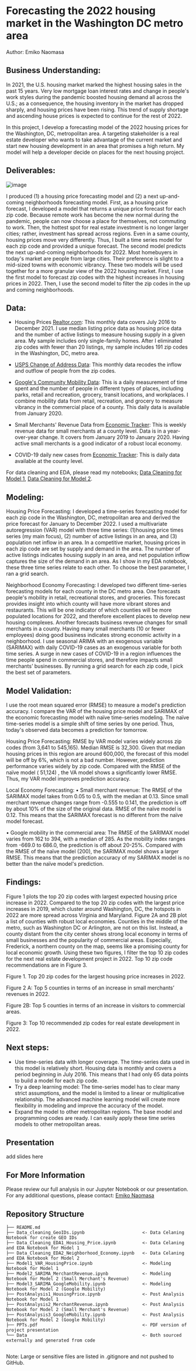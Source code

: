 # Forecasting the 2022 housing market in the Washington DC metro area 
Author: Emiko Naomasa

## Business Understanding:

In 2021, the U.S. housing market marked the highest housing sales in the past 15 years. Very low mortgage loan interest rates and change in people's work styles during the pandemic boosted housing demand all across the U.S.; as a consequence, the housing inventory in the market has dropped sharply, and housing prices have been rising. This trend of supply shortage and ascending house prices is expected to continue for the rest of 2022. 

In this project, I develop a forecasting model of the 2022 housing prices for the Washington, DC, metropolitan area. A targeting stakeholder is a real estate developer who wants to take advantage of the current market and start new housing development in an area that promises a high return. My model will help a developer decide on places for the next housing project.  

## Deliverables: 

![image](https://user-images.githubusercontent.com/38669459/151544970-cc989a08-96ae-4e77-a9ba-72bdb4a35f8e.png)


I produced (1) a housing price forecasting model and (2) a next up-and-coming neighborhoods forecasting model. First, as a housing price forecast, I developed a model that returns a unique price forecast for each zip code. Because remote work has become the new normal during the pandemic, people can now choose a place for themselves, not commuting to work. Then, the hottest spot for real estate investment is no longer larger cities; rather, investment has spread across regions. Even in a same county, housing prices move very differently. Thus, I built a time series model for each zip code and provided a unique forecast. The second model predicts the next up-and-coming neighborhoods for 2022. Most homebuyers in today's market are people from large cities. Their preference is slight to a mid-sized towns with economic vibrancy. These two models will be used together for a more granular view of the 2022 housing market. First, I use the first model to forecast zip codes with the highest increases in housing prices in 2022. Then, I use the second model to filter the zip codes in the up and coming neighborhoods. 


## Data: 

- Housing Prices [Realtor.com](https://www.realtor.com/research/data/): This monthly data covers July 2016 to December 2021. I use median listing price data as housing price data and the number of active listings to measure housing supply in a given area. My sample includes only single-family homes. After I eliminated zip codes with fewer than 20 listings, my sample includes 191 zip codes in the Washington, DC, metro area. 

- [USPS Change of Address Data](https://www.google.com/covid19/mobility/index.html?hl=en): This monthly data recodes the inflow and outflow of people from the zip codes. 

- [Google's Community Mobility Data](https://www.google.com/covid19/mobility/index.html?hl=en): This is a daily measurement of time spent and the number of people in different types of places, including parks, retail and recreation, grocery, transit locations, and workplaces. I combine mobility data from retail, recreation, and grocery to measure vibrancy in the commercial place of a county. This daily data is available from January 2020.   

-	Small Merchants' Revenue Data from [Economic Tracker](https://tracktherecovery.org/): This is weekly revenue data for small merchants at a county level. Data is in a year-over-year change. It covers from January 2019 to January 2020. Having active small merchants is a good indicator of a robust local economy. 

-	COVID-19 daily new cases from [Economic Tracker](https://tracktherecovery.org/): This is daily data available at the county level. 

For data cleaning and EDA, please read my notebooks; [Data Cleaning for Model 1](https://github.com/eminaomasa/housing_market_dc/blob/main/Data_Cleaning_EDA1_Housing_Price.ipynb), [Data Cleaning for Model 2](https://github.com/eminaomasa/housing_market_dc/blob/main/Data_Cleaning_EDA2_Neighborhood_Economy.ipynb).

## Modeling: 

Housing Price Forecasting: I developed a time-series forecasting model for each zip code in the Washington, DC, metropolitan area and derived the price forecast for January to December 2022. I used a multivariate autoregression (VAR) model with three time series: (1)housing price times series (my main focus), (2) number of active listings in an area, and (3) population net inflow in an area. In a competitive market, housing prices in each zip code are set by supply and demand in the area. The number of active listings indicates housing supply in an area, and net population inflow captures the size of the demand in an area. As I show in my EDA notebook, these three time series relate to each other. To choose the best parameter, I ran a grid search. 

Neighborhood Economy Forecasting: I developed two different time-series forecasting models for each county in the DC metro area. One forecasts people's mobility in retail, recreational stores, and groceries. This forecast provides insight into which county will have more vibrant stores and restaurants. This will be one indicator of which counties will be more populated locations for 2022, and therefore excellent places to develop new housing complexes. Another forecasts business revenue changes for small merchants in a county. Having many small merchants (10 or fewer employees) doing good business indicates strong economic activity in a neighborhood. I use seasonal ARIMA with an exogenous variable (SARIMAX) with daily COVID-19 cases as an exogenous variable for both time series. A surge in new cases of COVID-19 in a region influences the time people spend in commercial stores, and therefore impacts small merchants’ businesses. By running a grid search for each zip code, I pick the best set of parameters. 


## Model Validation: 
I use the root mean squared error (RMSE) to measure a model's prediction accuracy. I compare the VAR of the housing price model and SARIMAX of the economic forecasting model with naïve time-series modeling. The naïve time-series model is a simple shift of time series by one period. Thus, today's observed data becomes a prediction for tomorrow.  
 
Housing Price Forecasting: RMSE by VAR model varies widely across zip codes (from 3,641 to 545,165). Median RMSE is 32,300. Given that median housing prices in this region are around 600,000, the forecast of this model will be off by 6%, which is not a bad number. However, prediction performance varies widely by zip code. Compared with the RMSE of the naïve model ( 51,124) , the VA model shows a significantly lower RMSE. Thus, my VAR model improves prediction accuracy. 

Local Economy Forecasting:
•	Small merchant revenue:  The RMSE of the SARIMAX model takes from 0.05 to 0.5, with the median at 0.13. Since small merchant revenue changes range from -0.555 to 0.141, the prediction is off by about 10% of the size of the original data. RMSE of the naïve  model is 0.12. This means that the SARIMAX forecast is no different from the naïve model forecast. 

•	Google mobility in the commercial area:  The RMSE of the SARIMAX model varies from 162 to 394, with a median of 285. As the mobility index ranges from -669.0 to 686.0, the prediction is off about 20-25%. Compared with the RMSE of the naïve model (200), the SARIMAX model shows a larger RMSE. This means that the prediction accuracy of my SARIMAX model is no better than the naïve model's prediction.


## Findings:
Figure 1 plots the top 20 zip codes with largest expected housing price increase in 2022. Compared to the top 20 zip codes with the largest price increases in 2019, which cluster around Washington, DC, the hotspots in 2022 are more spread across Virginia and Maryland. 
Figure 2A and 2B plot a list of counties with robust local economies. Counties in the middle of the metro, such as Washington DC or Arlington, are not on this list. Instead, a county distant from the city center shows strong local economy in terms of small businesses and the popularity of commercial areas. Especially, Frederick, a northern county on the map, seems like a promising county for local economic growth.
Using these two figures, I filter the top 10 zip codes for the next real estate development project in 2022. Top 10 zip code recommendations are in Figure 3. 

Figure 1. Top 20 zip codes for the largest housing price increases in 2022. 

Figure 2 A: Top 5 counties in terms of an increase in small merchants’ revenues in 2022.

Figure 2B: Top 5 counties in terms of an increase in visitors to commercial areas. 

Figure 3: Top 10 recommended zip codes for real estate development in 2022. 


## Next steps: 
-	Use time-series data with longer coverage. The time-series data used in this model is relatively short. Housing data is monthly and covers a period beginning in July 2016. This means that I had only 65 data points to build a model for each zip code. 
-	Try a deep learning model: The time-series model has to clear many strict assumptions, and the model is limited to a linear or multiplicative relationship. The advanced machine learning model will create more flexibility in modeling and improve the accuracy of the model.
-	Expand the model to other metropolitan regions. The base model and programming codes are ready. I can easily apply these time series models to other metropolitan areas.  
 
## Presentation
add slides here 

## For More Information 
Please review our full analysis in our Jupyter Notebook or our presentation.
For any additional questions, please contact: [Emiko Naomasa](https://www.linkedin.com/in/emiko-n-58782158/) 



## Repository Structure

```
├── README.md                           
├── Data_cleaning_GeoIDs.ipynb                      <- Data Celaning Notebook for create GEO IDs
├── Data_Cleaning_EDA1_Housing_Price.ipynb          <- Data Celaning and EDA Notebook for Model 1
├── Data_Cleaning_EDA2_Neighborhood_Economy.ipynb   <- Data Celaning and EDA Notebook for Model 2 
├── Model1_VAR_HousingPrice.ipynb                   <- Modeling Notebook for Model 1
├── Model2_SARIMA_MerchantRevenue.ipynb             <- Modeling Notebook for Model 2 (Small Merchant's Revenue)
├── Model3_SARIMA_GoogleMobility.ipynb              <- Modeling Notebook for Model 2 (Google Mobility)
├── PostAnalysis1_HousingPrice.ipynb                <- Post Analysis Notebook for Model 1
├── PostAnalysis2_MerchantRevenue.ipynb             <- Post Analysis Notebook for Model 2 (Small Merchant's Revenue)
├── PostAnalysis3_GoogleMobility.ipynb              <- Post Analysis Notebook for Model 2 (Google Mobility)
├── PPTs.pdf                                        <- PDF version of project presentation
└── Data                                            <- Both sourced externally and generated from code
                           
```  
Note: Large or sensitive files are listed in .gitignore and not pushed to GitHub. 
 
